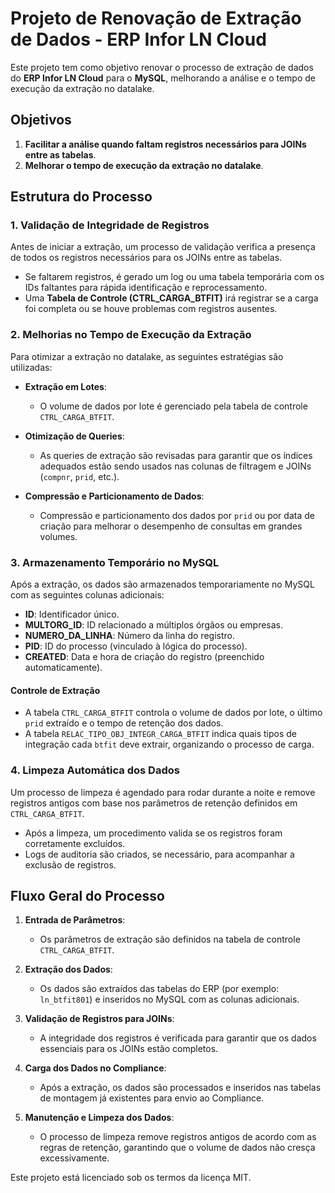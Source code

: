 # Projeto de Renovação de Extração de Dados - ERP Infor LN Cloud

Este projeto tem como objetivo renovar o processo de extração de dados do **ERP Infor LN Cloud** para o **MySQL**, melhorando a análise e o tempo de execução da extração no datalake.

## Objetivos

1. **Facilitar a análise quando faltam registros necessários para JOINs entre as tabelas**.
2. **Melhorar o tempo de execução da extração no datalake**.

## Estrutura do Processo

### 1. Validação de Integridade de Registros

Antes de iniciar a extração, um processo de validação verifica a presença de todos os registros necessários para os JOINs entre as tabelas.

- Se faltarem registros, é gerado um log ou uma tabela temporária com os IDs faltantes para rápida identificação e reprocessamento.
- Uma **Tabela de Controle (CTRL_CARGA_BTFIT)** irá registrar se a carga foi completa ou se houve problemas com registros ausentes.

### 2. Melhorias no Tempo de Execução da Extração

Para otimizar a extração no datalake, as seguintes estratégias são utilizadas:

- **Extração em Lotes**: 
  - O volume de dados por lote é gerenciado pela tabela de controle `CTRL_CARGA_BTFIT`.
  
- **Otimização de Queries**:
  - As queries de extração são revisadas para garantir que os índices adequados estão sendo usados nas colunas de filtragem e JOINs (`compnr`, `prid`, etc.).
  
- **Compressão e Particionamento de Dados**:
  - Compressão e particionamento dos dados por `prid` ou por data de criação para melhorar o desempenho de consultas em grandes volumes.

### 3. Armazenamento Temporário no MySQL

Após a extração, os dados são armazenados temporariamente no MySQL com as seguintes colunas adicionais:

- **ID**: Identificador único.
- **MULTORG_ID**: ID relacionado a múltiplos órgãos ou empresas.
- **NUMERO_DA_LINHA**: Número da linha do registro.
- **PID**: ID do processo (vinculado à lógica do processo).
- **CREATED**: Data e hora de criação do registro (preenchido automaticamente).

#### Controle de Extração

- A tabela `CTRL_CARGA_BTFIT` controla o volume de dados por lote, o último `prid` extraído e o tempo de retenção dos dados.
- A tabela `RELAC_TIPO_OBJ_INTEGR_CARGA_BTFIT` indica quais tipos de integração cada `btfit` deve extrair, organizando o processo de carga.

### 4. Limpeza Automática dos Dados

Um processo de limpeza é agendado para rodar durante a noite e remove registros antigos com base nos parâmetros de retenção definidos em `CTRL_CARGA_BTFIT`.

- Após a limpeza, um procedimento valida se os registros foram corretamente excluídos.
- Logs de auditoria são criados, se necessário, para acompanhar a exclusão de registros.

## Fluxo Geral do Processo

1. **Entrada de Parâmetros**:
   - Os parâmetros de extração são definidos na tabela de controle `CTRL_CARGA_BTFIT`.

2. **Extração dos Dados**:
   - Os dados são extraídos das tabelas do ERP (por exemplo: `ln_btfit801`) e inseridos no MySQL com as colunas adicionais.

3. **Validação de Registros para JOINs**:
   - A integridade dos registros é verificada para garantir que os dados essenciais para os JOINs estão completos.

4. **Carga dos Dados no Compliance**:
   - Após a extração, os dados são processados e inseridos nas tabelas de montagem já existentes para envio ao Compliance.

5. **Manutenção e Limpeza dos Dados**:
   - O processo de limpeza remove registros antigos de acordo com as regras de retenção, garantindo que o volume de dados não cresça excessivamente.


Este projeto está licenciado sob os termos da licença MIT.
